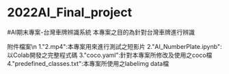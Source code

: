 # 2022AI_Final_project
#AI期末專案-台灣車牌辨識系統
本專案之目的為針對台灣車牌進行辨識

附件檔案\n
1."2.mp4":本專案用來進行測試之短影片
2."AI_NumberPlate.ipynb":以Colab開發之完整程式碼
3."coco.yaml":針對本專案所修改及使用之coco檔
4."predefined_classes.txt":本專案所使用之labelimg data檔

